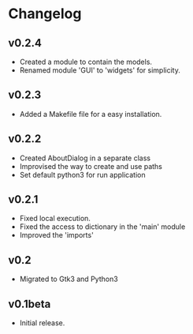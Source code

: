 # Changelog

## v0.2.4
- Created a module to contain the models.
- Renamed module 'GUI' to 'widgets' for simplicity.

## v0.2.3
- Added a Makefile file for a easy installation. 

## v0.2.2
- Created AboutDialog in a separate class
- Improvised the way to create and use paths
- Set default python3 for run application

## v0.2.1
- Fixed local execution.
- Fixed the access to dictionary in the 'main' module
- Improved the 'imports'

## v0.2
- Migrated to Gtk3 and Python3 

## v0.1beta
- Initial release.
